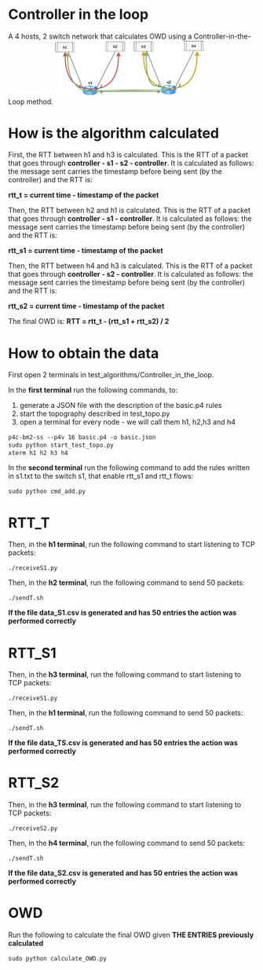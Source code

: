 # Controller in the loop
A 4 hosts, 2 switch network that calculates OWD using a Controller-in-the-Loop method.
<img src="/misc/img/P4img-test_CLL.png" alt="cll.png" style="zoom:30%;"/> 

# How is the algorithm calculated
First, the RTT between h1 and h3 is calculated. This is the RTT of a packet that goes through **controller - s1 - s2 - controller**. It is calculated as follows: the message sent carries the timestamp before being sent (by the controller) and the RTT is:

**rtt_t = current time - timestamp of the packet**

Then, the RTT between h2 and h1 is calculated. This is the RTT of a packet that goes through **controller - s1 - controller**. It is calculated as follows: the message sent carries the timestamp before being sent (by the controller) and the RTT is:

**rtt_s1 = current time - timestamp of the packet**

Then, the RTT between h4 and h3 is calculated. This is the RTT of a packet that goes through **controller - s2 - controller**. It is calculated as follows: the message sent carries the timestamp before being sent (by the controller) and the RTT is:

**rtt_s2 = current time - timestamp of the packet**

The final OWD is:
**RTT = rtt_t - (rtt_s1 + rtt_s2) / 2**


# How to obtain the data
First open 2 terminals in test_algorithms/Controller_in_the_loop.

In the **first terminal** run the following commands, to:
1. generate a JSON file with the description of the basic.p4 rules
2. start the topography described in test_topo.py
3. open a terminal for every node - we will call them h1, h2,h3 and h4 
```shell
p4c-bm2-ss --p4v 16 basic.p4 -o basic.json
sudo python start_test_topo.py
xterm h1 h2 h3 h4
```

In the **second terminal** run the following command to add the rules written in s1.txt to the switch s1, that enable rtt_s1 and rtt_t flows:
```shell
sudo python cmd_add.py
```
# RTT_T

Then, in the **h1 terminal**, run the following command to start listening to TCP packets:
```shell
./receiveS1.py
```

Then, in the **h2 terminal**, run the following command to send 50 packets:
```shell
./sendT.sh
```

**If the file data_S1.csv is generated and has 50 entries the action was performed correctly**

# RTT_S1

Then, in the **h3 terminal**, run the following command to start listening to TCP packets:
```shell
./receiveS1.py
```

Then, in the **h1 terminal**, run the following command to send 50 packets:
```shell
./sendT.sh
```

**If the file data_TS.csv is generated and has 50 entries the action was performed correctly**

# RTT_S2

Then, in the **h3 terminal**, run the following command to start listening to TCP packets:
```shell
./receiveS2.py
```

Then, in the **h4 terminal**, run the following command to send 50 packets:
```shell
./sendT.sh
```

**If the file data_S2.csv is generated and has 50 entries the action was performed correctly**

# OWD

Run the following to calculate the final OWD given **THE ENTRIES previously calculated**
```shell
sudo python calculate_OWD.py
```

